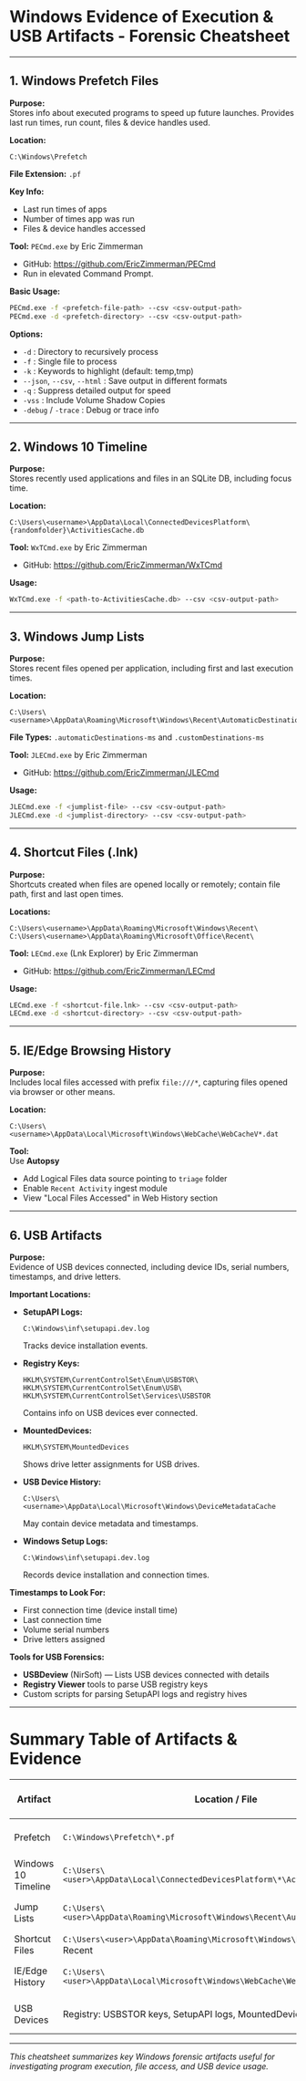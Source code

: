 
# Windows Evidence of Execution & USB Artifacts - Forensic Cheatsheet

---

## 1. Windows Prefetch Files

**Purpose:**  
Stores info about executed programs to speed up future launches. Provides last run times, run count, files & device handles used.

**Location:**  
```
C:\Windows\Prefetch
```

**File Extension:** `.pf`

**Key Info:**  
- Last run times of apps  
- Number of times app was run  
- Files & device handles accessed

**Tool:** `PECmd.exe` by Eric Zimmerman  
- GitHub: https://github.com/EricZimmerman/PECmd  
- Run in elevated Command Prompt.

**Basic Usage:**  
```bash
PECmd.exe -f <prefetch-file-path> --csv <csv-output-path>
PECmd.exe -d <prefetch-directory> --csv <csv-output-path>
```

**Options:**
- `-d` : Directory to recursively process  
- `-f` : Single file to process  
- `-k` : Keywords to highlight (default: temp,tmp)  
- `--json`, `--csv`, `--html` : Save output in different formats  
- `-q` : Suppress detailed output for speed  
- `-vss` : Include Volume Shadow Copies  
- `-debug` / `-trace` : Debug or trace info

---

## 2. Windows 10 Timeline

**Purpose:**  
Stores recently used applications and files in an SQLite DB, including focus time.

**Location:**  
```
C:\Users\<username>\AppData\Local\ConnectedDevicesPlatform\{randomfolder}\ActivitiesCache.db
```

**Tool:** `WxTCmd.exe` by Eric Zimmerman  
- GitHub: https://github.com/EricZimmerman/WxTCmd

**Usage:**  
```bash
WxTCmd.exe -f <path-to-ActivitiesCache.db> --csv <csv-output-path>
```

---

## 3. Windows Jump Lists

**Purpose:**  
Stores recent files opened per application, including first and last execution times.

**Location:**  
```
C:\Users\<username>\AppData\Roaming\Microsoft\Windows\Recent\AutomaticDestinations
```

**File Types:** `.automaticDestinations-ms` and `.customDestinations-ms`

**Tool:** `JLECmd.exe` by Eric Zimmerman  
- GitHub: https://github.com/EricZimmerman/JLECmd

**Usage:**  
```bash
JLECmd.exe -f <jumplist-file> --csv <csv-output-path>
JLECmd.exe -d <jumplist-directory> --csv <csv-output-path>
```

---

## 4. Shortcut Files (.lnk)

**Purpose:**  
Shortcuts created when files are opened locally or remotely; contain file path, first and last open times.

**Locations:**  
```
C:\Users\<username>\AppData\Roaming\Microsoft\Windows\Recent\
C:\Users\<username>\AppData\Roaming\Microsoft\Office\Recent\
```

**Tool:** `LECmd.exe` (Lnk Explorer) by Eric Zimmerman  
- GitHub: https://github.com/EricZimmerman/LECmd

**Usage:**  
```bash
LECmd.exe -f <shortcut-file.lnk> --csv <csv-output-path>
LECmd.exe -d <shortcut-directory> --csv <csv-output-path>
```

---

## 5. IE/Edge Browsing History

**Purpose:**  
Includes local files accessed with prefix `file:///*`, capturing files opened via browser or other means.

**Location:**  
```
C:\Users\<username>\AppData\Local\Microsoft\Windows\WebCache\WebCacheV*.dat
```

**Tool:**  
Use **Autopsy**  
- Add Logical Files data source pointing to `triage` folder  
- Enable `Recent Activity` ingest module  
- View "Local Files Accessed" in Web History section

---

## 6. USB Artifacts

**Purpose:**  
Evidence of USB devices connected, including device IDs, serial numbers, timestamps, and drive letters.

**Important Locations:**

- **SetupAPI Logs:**  
  ```
  C:\Windows\inf\setupapi.dev.log
  ```
  Tracks device installation events.

- **Registry Keys:**  
  ```
  HKLM\SYSTEM\CurrentControlSet\Enum\USBSTOR\
  HKLM\SYSTEM\CurrentControlSet\Enum\USB\
  HKLM\SYSTEM\CurrentControlSet\Services\USBSTOR
  ```
  Contains info on USB devices ever connected.

- **MountedDevices:**  
  ```
  HKLM\SYSTEM\MountedDevices
  ```
  Shows drive letter assignments for USB drives.

- **USB Device History:**  
  ```
  C:\Users\<username>\AppData\Local\Microsoft\Windows\DeviceMetadataCache
  ```
  May contain device metadata and timestamps.

- **Windows Setup Logs:**  
  ```
  C:\Windows\inf\setupapi.dev.log
  ```
  Records device installation and connection times.

**Timestamps to Look For:**  
- First connection time (device install time)  
- Last connection time  
- Volume serial numbers  
- Drive letters assigned

**Tools for USB Forensics:**  
- **USBDeview** (NirSoft) — Lists USB devices connected with details  
- **Registry Viewer** tools to parse USB registry keys  
- Custom scripts for parsing SetupAPI logs and registry hives

---

# Summary Table of Artifacts & Evidence

| Artifact           | Location / File                                  | Tool / Analysis Method       | Evidence Provided                             |
|--------------------|------------------------------------------------|------------------------------|-----------------------------------------------|
| Prefetch           | `C:\Windows\Prefetch\*.pf`                      | `PECmd.exe`                  | Program execution times, run count, files used|
| Windows 10 Timeline| `C:\Users\<user>\AppData\Local\ConnectedDevicesPlatform\*\ActivitiesCache.db` | `WxTCmd.exe`                 | Recent apps run, focus times                    |
| Jump Lists         | `C:\Users\<user>\AppData\Roaming\Microsoft\Windows\Recent\AutomaticDestinations\` | `JLECmd.exe`                 | Recent files opened per app, execution times   |
| Shortcut Files     | `C:\Users\<user>\AppData\Roaming\Microsoft\Windows\Recent\` & Office Recent | `LECmd.exe`                  | File open times, file paths                     |
| IE/Edge History    | `C:\Users\<user>\AppData\Local\Microsoft\Windows\WebCache\WebCacheV*.dat` | Autopsy                      | Files accessed via browser or file:// links    |
| USB Devices        | Registry: USBSTOR keys, SetupAPI logs, MountedDevices registry | USBDeview, Registry tools    | USB device connect/disconnect timestamps, IDs |

---

*This cheatsheet summarizes key Windows forensic artifacts useful for investigating program execution, file access, and USB device usage.*
